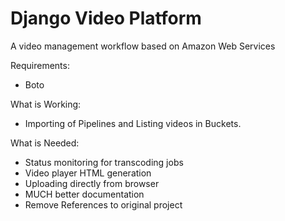 Django Video Platform
=====================

A video management workflow based on Amazon Web Services

Requirements:
* Boto

What is Working:
* Importing of Pipelines and Listing videos in Buckets.

What is Needed:
* Status monitoring for transcoding jobs
* Video player HTML generation
* Uploading directly from browser
* MUCH better documentation
* Remove References to original project